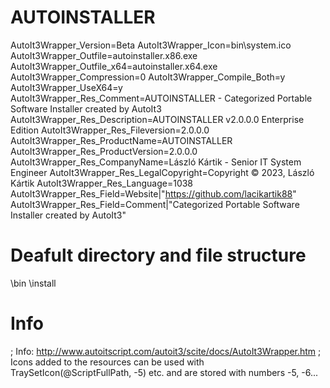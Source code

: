 # AUTOINSTALLER
AutoIt3Wrapper_Version=Beta
AutoIt3Wrapper_Icon=bin\system.ico
AutoIt3Wrapper_Outfile=autoinstaller.x86.exe
AutoIt3Wrapper_Outfile_x64=autoinstaller.x64.exe
AutoIt3Wrapper_Compression=0
AutoIt3Wrapper_Compile_Both=y
AutoIt3Wrapper_UseX64=y
AutoIt3Wrapper_Res_Comment=AUTOINSTALLER - Categorized Portable Software Installer created by AutoIt3
AutoIt3Wrapper_Res_Description=AUTOINSTALLER v2.0.0.0 Enterprise Edition
AutoIt3Wrapper_Res_Fileversion=2.0.0.0
AutoIt3Wrapper_Res_ProductName=AUTOINSTALLER
AutoIt3Wrapper_Res_ProductVersion=2.0.0.0
AutoIt3Wrapper_Res_CompanyName=László Kártik - Senior IT System Engineer
AutoIt3Wrapper_Res_LegalCopyright=Copyright © 2023, László Kártik
AutoIt3Wrapper_Res_Language=1038
AutoIt3Wrapper_Res_Field=Website|"https://github.com/lacikartik88"
AutoIt3Wrapper_Res_Field=Comment|"Categorized Portable Software Installer created by AutoIt3"

# Deafult directory and file structure
\bin
\install

# Info
; Info: http://www.autoitscript.com/autoit3/scite/docs/AutoIt3Wrapper.htm ; Icons added to the resources can be used with TraySetIcon(@ScriptFullPath, -5) etc. and are stored with numbers -5, -6...
